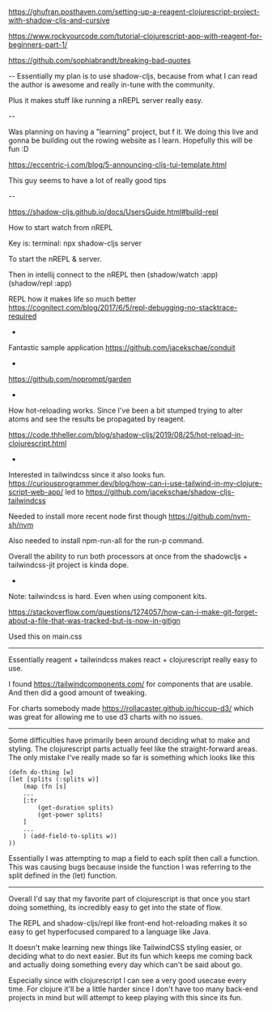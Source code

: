 https://ghufran.posthaven.com/setting-up-a-reagent-clojurescript-project-with-shadow-cljs-and-cursive

https://www.rockyourcode.com/tutorial-clojurescript-app-with-reagent-for-beginners-part-1/

https://github.com/sophiabrandt/breaking-bad-quotes

--
Essentially my plan is to use shadow-cljs, because from what I can read the author is awesome and really in-tune with the community.

Plus it makes stuff like running a nREPL server really easy.

--

Was planning on having a "learning" project, but f it. We doing this live and gonna be building out the rowing website as I learn. Hopefully this will be fun :D

https://eccentric-j.com/blog/5-announcing-cljs-tui-template.html

This guy seems to have a lot of really good tips

--

https://shadow-cljs.github.io/docs/UsersGuide.html#build-repl

How to start watch from nREPL

Key is:
terminal:
npx shadow-cljs server

To start the nREPL & server.

Then in intellij connect to the nREPL
then
(shadow/watch :app)
(shadow/repl :app)


REPL how it makes life so much better
https://cognitect.com/blog/2017/6/5/repl-debugging-no-stacktrace-required

-

Fantastic sample application
https://github.com/jacekschae/conduit

-

https://github.com/noprompt/garden

-

How hot-reloading works. Since I've been a bit stumped trying to alter atoms and see the results be propagated by reagent.

https://code.thheller.com/blog/shadow-cljs/2019/08/25/hot-reload-in-clojurescript.html

-

Interested in tailwindcss since it also looks fun. 
https://curiousprogrammer.dev/blog/how-can-i-use-tailwind-in-my-clojure-script-web-app/
led to https://github.com/jacekschae/shadow-cljs-tailwindcss

Needed to install more recent node first though
https://github.com/nvm-sh/nvm

Also needed to install npm-run-all for the run-p command.

Overall the ability to run both processors at once from the shadowcljs + tailwindcss-jit project is kinda dope.

-

Note: tailwindcss is hard. Even when using component kits.

https://stackoverflow.com/questions/1274057/how-can-i-make-git-forget-about-a-file-that-was-tracked-but-is-now-in-gitign

Used this on main.css

---

Essentially reagent + tailwindcss makes react + clojurescript really easy to use.

I found https://tailwindcomponents.com/ for components that are usable. And then did a good amount of tweaking.

For charts somebody made https://rollacaster.github.io/hiccup-d3/ which was great for allowing me to use d3 charts with no issues.

---

Some difficulties have primarily been around deciding what to make and styling. The clojurescript parts actually feel like the straight-forward areas. The only mistake I've really made so far is something which looks like this

```
(defn do-thing [w]
(let [splits (:splits w)]
    (map (fn [s]
    ...
    [:tr
        (get-duration splits)
        (get-power splits)
    ]
    ...
    ) (add-field-to-splits w)) 
))
```

Essentially I was attempting to map a field to each split then call a function. This was causing bugs because inside the function I was referring to the split defined in the (let) function.

---

Overall I'd say that my favorite part of clojurescript is that once you start doing something, its incredibly easy to get into the state of flow.

The REPL and shadow-cljs/repl like front-end hot-reloading makes it so easy to get hyperfocused compared to a language like Java.

It doesn't make learning new things like TailwindCSS styling easier, or deciding what to do next easier. But its fun which keeps me coming back and actually doing something every day which can't be said about go.

Especially since with clojurescript I can see a very good usecase every time. For clojure it'll be a little harder since I don't have too many back-end projects in mind but will attempt to keep playing with this since its fun.
